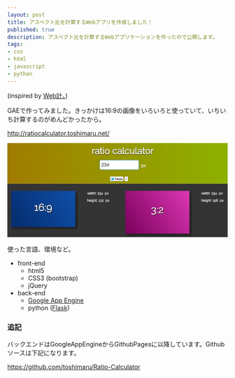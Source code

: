 ```yaml
---
layout: post
title: アスペクト比を計算するWebアプリを作成しました！
published: true
description: アスペクト比を計算するWebアプリケーションを作ったので公開します。
tags:
- css
- html
- javascript
- python
---
```


(inspired by [Web計。](http://zeller-lab.com/img-width/))

GAEで作ってみました。きっかけは16:9の画像をいろいろと使っていて、いちいち計算するのがめんどかったから。

<http://ratiocalculator.toshimaru.net/>

[![](/images/2012/10/ratiocal.png)](http://ratiocalculator.toshimaru.net/)

使った言語、環境など。

* front-end
  * html5
  * CSS3 (bootstrap)
  * jQuery
* back-end
  * [Google App Engine](https://developers.google.com/appengine/)
  * python ([Flask](http://flask.pocoo.org/))

### 追記

バックエンドはGoogleAppEngineからGithubPagesに以降しています。Githubソースは下記になります。

<https://github.com/toshimaru/Ratio-Calculator>

